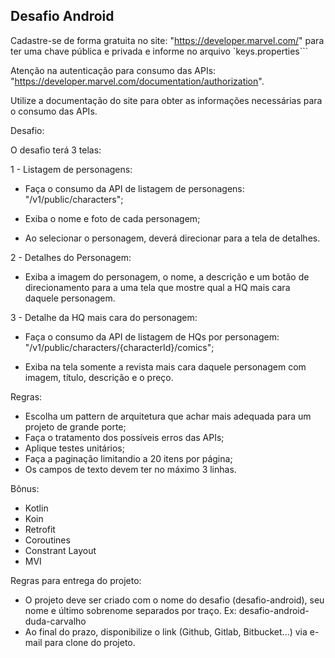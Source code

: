 ## Desafio Android



Cadastre-se de forma gratuita no site: "https://developer.marvel.com/" para ter uma chave pública e privada e informe no arquivo `keys.properties``` 

Atenção na autenticação para consumo das APIs: "https://developer.marvel.com/documentation/authorization".

Utilize a documentação do site para obter as informações necessárias para o consumo das APIs.



Desafio:



O desafio terá 3 telas:

1 - Listagem de personagens:

* Faça o consumo da API de listagem de personagens: "/v1/public/characters";

* Exiba o nome e foto de cada personagem;

* Ao selecionar o personagem, deverá direcionar para a tela de detalhes.


2 - Detalhes do Personagem:

* Exiba a imagem do personagem, o nome, a descrição e um botão de direcionamento para a uma tela que mostre qual a HQ mais cara daquele personagem.

3 - Detalhe da HQ mais cara do personagem:

* Faça o consumo da API de listagem de HQs por personagem: "/v1/public/characters/{characterId}/comics";

* Exiba na tela somente a revista mais cara daquele personagem com imagem, título, descrição e o preço.

Regras:

* Escolha um pattern de arquitetura que achar mais adequada para um projeto de grande porte;
* Faça o tratamento dos possíveis erros das APIs;
* Aplique testes unitários;
* Faça a paginação limitandio a 20 itens por página;
* Os campos de texto devem ter no máximo 3 linhas.

Bônus:

* Kotlin
* Koin
* Retrofit
* Coroutines
* Constrant Layout
* MVI

Regras para entrega do projeto:

* O projeto deve ser criado com o nome do desafio (desafio-android), seu nome e último sobrenome separados por traço. Ex: desafio-android-duda-carvalho
* Ao final do prazo, disponibilize o link (Github, Gitlab, Bitbucket...) via e-mail para clone do projeto.